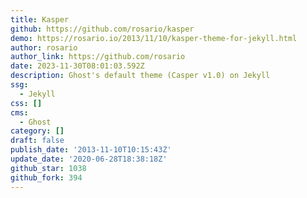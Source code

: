 ```yaml
---
title: Kasper
github: https://github.com/rosario/kasper
demo: https://rosario.io/2013/11/10/kasper-theme-for-jekyll.html
author: rosario
author_link: https://github.com/rosario
date: 2023-11-30T08:01:03.592Z
description: Ghost's default theme (Casper v1.0) on Jekyll
ssg:
  - Jekyll
css: []
cms:
  - Ghost
category: []
draft: false
publish_date: '2013-11-10T10:15:43Z'
update_date: '2020-06-28T18:38:18Z'
github_star: 1038
github_fork: 394
---
```

